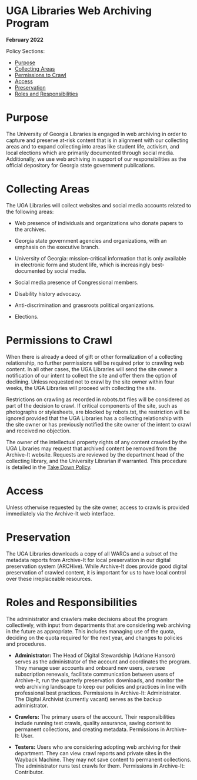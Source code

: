 # UGA Libraries Web Archiving Program

**February 2022**

Policy Sections:
* [Purpose](#purpose)
* [Collecting Areas](#collecting-areas)
* [Permissions to Crawl](#permissions-to-crawl)
* [Access](#access)
* [Preservation](#preservation)
* [Roles and Responsibilities](#roles-and-responsibilities)

# Purpose

The University of Georgia Libraries is engaged in web archiving in order to capture and preserve at-risk content that is in alignment with our collecting areas and to expand collecting into areas like student life, activism, and local elections which are primarily documented through social media. Additionally, we use web archiving in support of our responsibilities as the official depository for Georgia state government publications.


# Collecting Areas

The UGA Libraries will collect websites and social media accounts related to the following areas:

*   Web presence of individuals and organizations who donate papers to the archives.

*   Georgia state government agencies and organizations, with an emphasis on the executive branch.

*   University of Georgia: mission-critical information that is only available in electronic form and student life, which is increasingly best-documented by social media.

*   Social media presence of Congressional members.

*   Disability history advocacy.

*   Anti-discrimination and grassroots political organizations.

*   Elections.


# Permissions to Crawl

When there is already a deed of gift or other formalization of a collecting relationship, no further permissions will be required prior to crawling web content. In all other cases, the UGA Libraries will send the site owner a notification of our intent to collect the site and offer them the option of declining. Unless requested not to crawl by the site owner within four weeks, the UGA Libraries will proceed with collecting the site.

Restrictions on crawling as recorded in robots.txt files will be considered as part of the decision to crawl. If critical components of the site, such as photographs or stylesheets, are blocked by robots.txt, the restriction will be ignored provided that the UGA Libraries has a collecting relationship with the site owner or has previously notified the site owner of the intent to crawl and received no objection.

The owner of the intellectual property rights of any content crawled by the UGA Libraries may request that archived content be removed from the Archive-It website. Requests are reviewed by the department head of the collecting library, and the University Librarian if warranted. This procedure is detailed in the [Take Down Policy](take-down-policy.md).


# Access

Unless otherwise requested by the site owner, access to crawls is provided immediately via the Archive-It web interface.


# Preservation

The UGA Libraries downloads a copy of all WARCs and a subset of the metadata reports from Archive-It for local preservation in our digital preservation system (ARCHive). While Archive-It does provide good digital preservation of crawled content, it is important for us to have local control over these irreplaceable resources. 


# Roles and Responsibilities

The administrator and crawlers make decisions about the program collectively, with input from departments that are considering web archiving in the future as appropriate. This includes managing use of the quota, deciding on the quota required for the next year, and changes to policies and procedures.

* **Administrator:** The Head of Digital Stewardship (Adriane Hanson) serves as the administrator of the account and coordinates the program. They manage user accounts and onboard new users, oversee subscription renewals, facilitate communication between users of Archive-It, run the quarterly preservation downloads, and monitor the web archiving landscape to keep our policies and practices in line with professional best practices. Permissions in Archive-It: Administrator. The Digital Archivist (currently vacant) serves as the backup administrator.

* **Crawlers:** The primary users of the account. Their responsibilities include running test crawls, quality assurance, saving content to permanent collections, and creating metadata. Permissions in Archive-It: User.

* **Testers:** Users who are considering adopting web archiving for their department. They can view crawl reports and private sites in the Wayback Machine. They may not save content to permanent collections. The administrator runs test crawls for them. Permissions in Archive-It: Contributor.


<!-- Docs to Markdown version 1.0β19 -->
